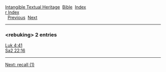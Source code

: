 [Intangible Textual Heritage](../../index)  [Bible](../index) 
[Index](index)   
[r Index](_r_)  
  [Previous](c09208)  [Next](c09210) 

------------------------------------------------------------------------

### &lt;rebuking&gt; 2 entries

[Luk 4:41](../kjv/luk004.htm#041)  
[Sa2 22:16](../kjv/sa2022.htm#016)  

------------------------------------------------------------------------

[Next: recall (1)](c09210)
